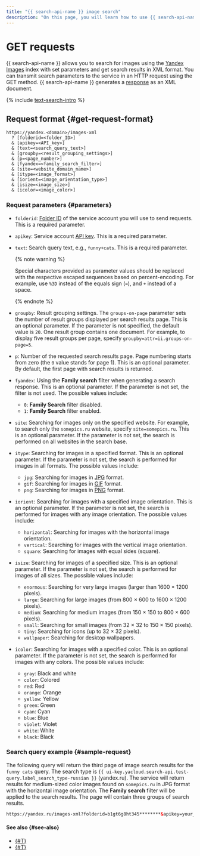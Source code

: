 ```yaml
---
title: "{{ search-api-name }} image search"
description: "On this page, you will learn how to use {{ search-api-name }} to send image search queries and receive search results in XML format."
---
```


# GET requests

{{ search-api-name }} allows you to search for images using the [Yandex Images](https://yandex.ru/images) index with set parameters and get search results in XML format. You can transmit search parameters to the service in an HTTP request using the GET method. {{ search-api-name }} generates a [response](./pic-response.md) as an XML document.

{% include [text-search-intro](../../_includes/search-api/text-search-intro.md) %}

## Request format {#get-request-format}

```httpget
https://yandex.<domain>/images-xml
  ? [folderid=<folder_ID>]
  & [apikey=<API_key>]
  & [text=<search_query_text>]
  & [groupby=<result_grouping_settings>]
  & [p=<page_number>]
  & [fyandex=<family_search_filter>]
  & [site=<website_domain_name>]
  & [itype=<image_format>]
  & [iorient=<image_orientation_type>]
  & [isize=<image_size>]
  & [icolor=<image_color>]
```

### Request parameters {#parameters}

* `folderid`: [Folder ID](../../resource-manager/operations/folder/get-id.md) of the service account you will use to send requests. This is a required parameter.
* `apikey`: Service account [API key](../../iam/concepts/authorization/api-key.md). This is a required parameter.
* `text`: Search query text, e.g., `funny+cats`. This is a required parameter.

   {% note warning %}

   Special characters provided as parameter values should be replaced with the respective escaped sequences based on percent-encoding. For example, use `%3D` instead of the equals sign (`=`), and `+` instead of a space.

   {% endnote %}

* `groupby`: Result grouping settings. The `groups-on-page` parameter sets the number of result groups displayed per search results page. This is an optional parameter. If the parameter is not specified, the default value is `20`. One result group contains one document.
   For example, to display five result groups per page, specify `groupby=attr=ii.groups-on-page=5`.

* `p`: Number of the requested search results page. Page numbering starts from zero (the `0` value stands for page 1). This is an optional parameter. By default, the first page with search results is returned.
* `fyandex`: Using the **Family search** filter when generating a search response. This is an optional parameter. If the parameter is not set, the filter is not used. The possible values include:
   * `0`: **Family Search** filter disabled.
   * `1`: **Family Search** filter enabled.
* `site`: Searching for images only on the specified website. For example, to search only the `somepics.ru` website, specify `site=somepics.ru`. This is an optional parameter. If the parameter is not set, the search is performed on all websites in the search base.
* `itype`: Searching for images in a specified format. This is an optional parameter. If the parameter is not set, the search is performed for images in all formats. The possible values include:
   * `jpg`: Searching for images in [JPG](https://en.wikipedia.org/wiki/JPEG) format.
   * `gif`: Searching for images in [GIF](https://en.wikipedia.org/wiki/GIF) format.
   * `png`: Searching for images in [PNG](https://en.wikipedia.org/wiki/JPEG) format.

* `iorient`: Searching for images with a specified image orientation. This is an optional parameter. If the parameter is not set, the search is performed for images with any image orientation. The possible values include:
   * `horizontal`: Searching for images with the horizontal image orientation.
   * `vertical`: Searching for images with the vertical image orientation.
   * `square`: Searching for images with equal sides (square).

* `isize`: Searching for images of a specified size. This is an optional parameter. If the parameter is not set, the search is performed for images of all sizes. The possible values include:
   * `enormous`: Searching for very large images (larger than 1600 × 1200 pixels).
   * `large`: Searching for large images (from 800 × 600 to 1600 × 1200 pixels).
   * `medium`: Searching for medium images (from 150 × 150 to 800 × 600 pixels).
   * `small`: Searching for small images (from 32 × 32 to 150 × 150 pixels).
   * `tiny`: Searching for icons (up to 32 × 32 pixels).
   * `wallpaper`: Searching for desktop wallpapers.

* `icolor`: Searching for images with a specified color. This is an optional parameter. If the parameter is not set, the search is performed for images with any colors. The possible values include:
   * `gray`: Black and white
   * `color`: Colored
   * `red`: Red
   * `orange`: Orange
   * `yellow`: Yellow
   * `green`: Green
   * `cyan`: Cyan
   * `blue`: Blue
   * `violet`: Violet
   * `white`: White
   * `black`: Black

### Search query example {#sample-request}

The following query will return the third page of image search results for the `funny cats` query. The search type is `{{ ui-key.yacloud.search-api.test-query.label_search_type-russian }}` (yandex.ru). The service will return results for medium-sized color images found on `somepics.ru` in JPG format with the horizontal image orientation. The **Family search** filter will be applied to the search results. The page will contain three groups of search results.

```html
https://yandex.ru/images-xml?folderid=b1gt6g8ht345********&apikey=your_service_account_API_key********&text=funny+cats&groupby=attr=ii.groups-on-page=3&p=2&fyandex=1&site=somepics.ru&itype=jpg&iorient=horizontal&isize=medium&icolor=color
```

#### See also {#see-also}

* [{#T}](./pic-response.md)
* [{#T}](../operations/searching.md)
